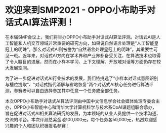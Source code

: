 # 欢迎来到SMP2021 - OPPO小布助手对话式AI算法评测！

在本届SMP会议上，我们将举办OPPO小布助手对话式AI算法评测。对话式AI是人工智能和人机交互领域非常重要的研究方向，如果说自然语言处理是“人工智能皇冠上的明珠”，那么对话式AI则被誉为“自然语言处理皇冠上的明珠”，其重要性可见一斑。近年来，对话式AI方向在学术界和产业界都备受关注，在算法技术也取得了令人瞩目的进展，然而在小样本学习、上下文理解、开放域对话等方面仍存在较大发展空间。

为了进一步促进对话式AI行业技术的发展，我们特挑选了“小样本对话式意图识别与槽位提取”、“对话式指代消解与省略恢复”两个对话式AI核心任务进行算法评测，参赛者可以自由选择参加其中任意一个任务或全部任务。

本次OPPO小布助手对话式AI算法评测由中国中文信息学会社会媒体处理专委会主办，OPPO小布智能中心和清华大学计算机科学与技术系CoAI课题组联合承办，旨在促进对话式AI相关算法研究的发展，为本领域的从业人员提供一个技术沟通、交流的平台。本次评测总奖金池100,000元，每个任务各50,000元，热烈欢迎感兴趣的个人和团队积极报名参赛！
